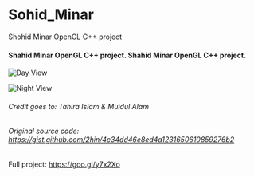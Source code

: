 # Sohid_Minar
Shohid Minar OpenGL C++ project
#### Shahid Minar OpenGL C++ project. Shahid Minar OpenGL C++ project.
![Day View](https://github.com/shakirul15-311/Shohid-Minar-OpenGL-CPP-project/blob/master/day.JPG "Day")

![Night View](https://github.com/shakirul15-311/Shohid-Minar-OpenGL-CPP-project/blob/master/nig.JPG "Night")
###### Credit goes to: Tahira Islam & Muidul Alam

###### Original source code: https://gist.github.com/2hin/4c34dd46e8ed4a1231650610859276b2
Full project: https://goo.gl/y7x2Xo
